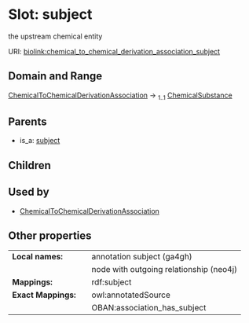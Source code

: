 
# Slot: subject


the upstream chemical entity

URI: [biolink:chemical_to_chemical_derivation_association_subject](https://w3id.org/biolink/vocab/chemical_to_chemical_derivation_association_subject)


## Domain and Range

[ChemicalToChemicalDerivationAssociation](ChemicalToChemicalDerivationAssociation.md) &#8594;  <sub>1..1</sub> [ChemicalSubstance](ChemicalSubstance.md)

## Parents

 *  is_a: [subject](subject.md)

## Children


## Used by

 * [ChemicalToChemicalDerivationAssociation](ChemicalToChemicalDerivationAssociation.md)

## Other properties

|  |  |  |
| --- | --- | --- |
| **Local names:** | | annotation subject (ga4gh) |
|  | | node with outgoing relationship (neo4j) |
| **Mappings:** | | rdf:subject |
| **Exact Mappings:** | | owl:annotatedSource |
|  | | OBAN:association_has_subject |

